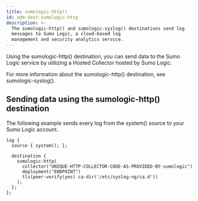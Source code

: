 ```yaml
---
title: sumologic-http()
id: adm-dest-sumologic-http
description: >-
  The sumologic-http() and sumologic-syslog() destinations send log
  messages to Sumo Logic, a cloud-based log
  management and security analytics service.
---
```


Using the sumologic-http() destination, you can send data to the Sumo
Logic service by utilizing a Hosted Collector hosted by Sumo Logic.

For more information about the sumologic-http() destination, see
sumologic-syslog().

## Sending data using the sumologic-http() destination

The following example sends every log from the system() source to your
Sumo Logic account.

```config
log {
  source { system(); };

  destination {
    sumologic-http(
      collector("UNIQUE-HTTP-COLLECTOR-CODE-AS-PROVIDED-BY-sumologic")
      deployment("ENDPOINT")
      tls(peer-verify(yes) ca-dir('/etc/syslog-ng/ca.d'))
    );
  };
};
```
